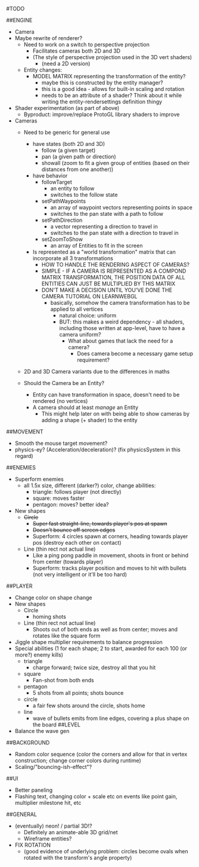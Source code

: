 #TODO

##ENGINE
- Camera
- Maybe rewrite of renderer?
    - Need to work on a switch to perspective projection
        - Facilitates cameras both 2D and 3D
        - (The style of perspective projection used in the 3D vert shaders)
            - (need a 2D version)
    - Entity changes:
        - MODEL MATRIX representing the transformation of the entity?
            - maybe this is constructed by the entity manager?
            - this is a good idea - allows for built-in scaling and rotation
            - needs to be an attribute of a shader? Think about it while writing the entity-rendersettings definition thingy
- Shader experimentation (as part of above)
    - Byproduct: improve/replace ProtoGL library shaders to improve
- Cameras
    - Need to be generic for general use
        - have states (both 2D and 3D)
            - follow (a given target)
            - pan (a given path or direction)
            - showall (zoom to fit a given group of entities (based on their distances from one another))
        - have behavior
            - followTarget
                - an entity to follow
                - switches to the follow state
            - setPathWaypoints
                - an array of waypoint vectors representing points in space
                - switches to the pan state with a path to follow
            - setPathDirection
                - a vector representing a direction to travel in
                - switches to the pan state with a direction to travel in
            - setZoomToShow
                - an array of Entities to fit in the screen
        - Is represented as a "world transformation" matrix that can incorporate all 3 transformations
            - HOW TO HANDLE THE RENDERING ASPECT OF CAMERAS?
            - SIMPLE - IF A CAMERA IS REPRESENTED AS A COMPOND MATRIX TRANSFORMATION, THE POSITION DATA OF ALL ENTITIES CAN JUST BE MULTIPLIED BY THIS MATRIX
            - DON'T MAKE A DECISION UNTIL YOU'VE DONE THE CAMERA TUTORIAL ON LEARNWEBGL
                - basically, somehow the camera transformation has to be applied to all vertices
                    - natural choice: uniform
                    - BUT: this makes a weird dependency - all shaders, including those written at app-level, have to have a camera uniform?
                        - What about games that lack the need for a camera?
                            - Does camera become a necessary game setup requirement?
                            
    - 2D and 3D Camera variants due to the differences in maths
    - Should the Camera be an Entity?
        - Entity can have transformation in space, doesn't need to be rendered (no vertices)
        - A camera should at least *manage* an Entity
            - This might help later on with being able to show cameras by adding a shape (+ shader) to the entity

##MOVEMENT
- Smooth the mouse target movement?
- physics-ey? (Acceleration/deceleration)? (fix physicsSystem in this regard)

##ENEMIES
- Superform enemies
    - all 1.5x size, different (darker?) color, change abilities:
        - triangle: follows player (not directly)
        - square: moves faster
        - pentagon: moves? better idea?
- New shapes
    - ~~Circle~~
        - ~~Super fast straight-line, towards player's pos at spawn~~
        - ~~Doesn't bounce off screen edges~~
        - Superform: 4 circles spawn at corners, heading towards player pos (destroy each other on contact)
    - Line (thin rect not actual line)
        - Like a ping pong paddle in movement, shoots in front or behind from center (towards player)
        - Superform: tracks player position and moves to hit with bullets (not very intelligent or it'll be too hard)

##PLAYER
- Change color on shape change
- New shapes
    - Circle
        - homing shots
    - Line (thin rect not actual line)
        - Shoots out of both ends as well as from center; moves and rotates like the square form
- Jiggle shape multiplier requirements to balance progression
- Special abilities (1 for each shape; 2 to start, awarded for each 100 (or more?) enemy kills)
    - triangle
        - charge forward; twice size, destroy all that you hit
    - square
        - Fan-shot from both ends
    - pentagon
        - 5 shots from all points; shots bounce 
    - circle
        - a fair few shots around the circle, shots home
    - line
        - wave of bullets emits from line edges, covering a plus shape on the board
##LEVEL
- Balance the wave gen

##BACKGROUND
- Random color sequence (color the corners and allow for that in vertex construction; change corner colors during runtime)
- Scaling/"bouncing-ish-effect"?

##UI
- Better paneling
- Flashing text, changing color + scale etc on events like point gain, multiplier milestone hit, etc

##GENERAL
- (eventually) neon! / partial 3D!?
    - Definitely an animate-able 3D grid/net
    - Wireframe entities?
- FIX ROTATION
    - (good evidence of underlying problem: circles become ovals when rotated with the transform's angle property)